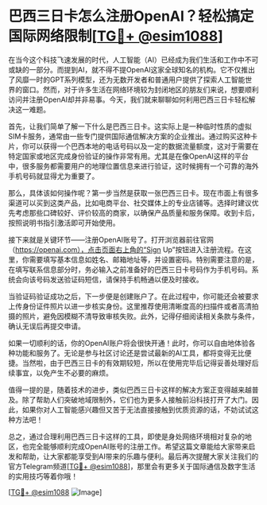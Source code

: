 # 巴西三日卡怎么注册OpenAI？轻松搞定国际网络限制[[TG💪+ @esim1088](https://t.me/s/esim1088)]

在当今这个科技飞速发展的时代，人工智能（AI）已经成为我们生活和工作中不可或缺的一部分。而提到AI，就不得不提OpenAI这家全球知名的机构。它不仅推出了风靡一时的GPT系列模型，还为无数开发者和普通用户提供了探索人工智能世界的窗口。然而，对于许多生活在网络环境较为封闭地区的朋友们来说，想要顺利访问并注册OpenAI却并非易事。今天，我们就来聊聊如何利用巴西三日卡轻松解决这一难题。

首先，让我们简单了解一下什么是巴西三日卡。这实际上是一种临时性质的虚拟SIM卡服务，通常由一些专门提供国际通信解决方案的企业推出。通过购买这种卡片，你可以获得一个巴西本地的电话号码以及一定的数据流量额度，这对于需要在特定国家或地区完成身份验证的操作非常有用。尤其是在像OpenAI这样的平台中，很多服务都需要用户的地理位置信息来进行验证，这时候拥有一个可靠的海外手机号码就显得尤为重要了。

那么，具体该如何操作呢？第一步当然是获取一张巴西三日卡。现在市面上有很多渠道可以买到这类产品，比如电商平台、社交媒体上的专业店铺等。选择时建议优先考虑那些口碑较好、评价较高的商家，以确保产品质量和服务保障。收到卡后，按照说明书指引激活即可开始使用。

接下来就是关键环节——注册OpenAI账号了。打开浏览器前往官网（https://openai.com），点击页面右上角的“Sign Up”按钮进入注册流程。在这里，你需要填写基本信息如姓名、邮箱地址等，并设置密码。特别需要注意的是，在填写联系信息部分时，务必输入之前准备好的巴西三日卡号码作为手机号码。系统会向该号码发送验证码短信，请保持手机畅通以便及时接收。

当验证码验证成功之后，下一步便是创建账户了。在此过程中，你可能还会被要求上传身份证件照片以进一步核实身份。这里推荐使用清晰度高的扫描件或者高清拍摄的照片，避免因模糊不清导致审核失败。此外，记得仔细阅读相关条款与条件，确认无误后再提交申请。

如果一切顺利的话，你的OpenAI账户将会很快开通！此时，你可以自由地体验各种功能和服务了。无论是参与社区讨论还是尝试最新的AI工具，都将变得无比便捷。当然啦，由于巴西三日卡的有效期较短，所以在使用完毕后记得妥善处理好后续事宜，以免产生不必要的麻烦。

值得一提的是，随着技术的进步，类似巴西三日卡这样的解决方案正变得越来越普及。除了帮助人们突破地域限制外，它们也为更多人接触前沿科技打开了大门。因此，如果你对人工智能感兴趣但又苦于无法直接接触到优质资源的话，不妨试试这种方法吧！

总之，通过合理利用巴西三日卡这样的工具，即使是身处网络环境相对复杂的地区，也完全能够顺利完成OpenAI账号的注册工作。希望这篇文章能给大家带来启发和帮助，让大家都能享受到AI带来的乐趣与便利。最后再次提醒大家关注我们的官方Telegram频道[[TG💪+ @esim1088](https://t.me/s/esim1088)]，那里会有更多关于国际通信及数字生活的实用技巧等着你哦！

[[TG💪+ @esim1088](https://t.me/s/esim1088) ![Image](https://i.postimg.cc/4NQfJmqS/Snipaste-2025-05-13-00-14-12.png)]